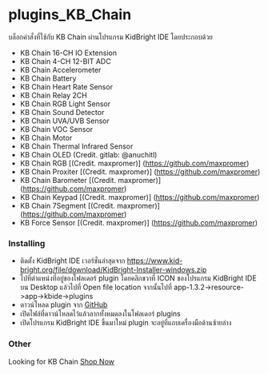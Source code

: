 # plugins_KB_Chain 
บล็อกคำสั่งที่ใช้กับ KB Chain ผ่านโปรแกรม KidBright IDE โดยประกอบด้วย
  * KB Chain 16-CH IO Extension
  * KB Chain 4-CH 12-BIT ADC
  * KB Chain Accelerometer
  * KB Chain Battery
  * KB Chain Heart Rate Sensor
  * KB Chain Relay 2CH
  * KB Chain RGB Light Sensor
  * KB Chain Sound Detector
  * KB Chain UVA/UVB Sensor
  * KB Chain VOC Sensor
  * KB Chain Motor
  * KB Chain Thermal Infrared Sensor
  * KB Chain OLED (Credit. gitlab: @anuchitl)
  * KB Chain RGB [(Credit. maxpromer)] (https://github.com/maxpromer)
  * KB Chain Proxiter [(Credit. maxpromer)] (https://github.com/maxpromer)
  * KB Chain Barometer [(Credit. maxpromer)] (https://github.com/maxpromer)
  * KB Chain Keypad [(Credit. maxpromer)] (https://github.com/maxpromer)
  * KB Chain 7Segment [(Credit. maxpromer)] (https://github.com/maxpromer)
  * KB Force Sensor [(Credit. maxpromer)] (https://github.com/maxpromer)


### Installing
* ติดตั้ง KidBright IDE เวอร์ชั่นล่าสุดจาก https://www.kid-bright.org/file/download/KidBright-Installer-windows.zip
* ไปที่ตำแหน่งที่อยู่ของโฟลเดอร์ plugin โดยคลิกขวาที่ ICON ของโปรแกรม KidBright IDE บน Desktop แล้วไปที่ Open file location จากนั้นไปที่ app-1.3.2->resource->app->kbide->plugins
* ดาวน์โหลด plugin จาก [GitHub](https://github.com/gravitech-engineer/Plugins_KB_Chain)
* เปิดไฟล์ที่ดาวน์โหลดไว้แล้วลากทั้งหมดลงในโฟลเดอร์ plugins
* เปิดโปรแกรม KidBright IDE ขึ้นมาใหม่ plugin จะอยู่ที่แถบเครื่องมือด้านซ้ายล่าง


     
### Other 

Looking for KB Chain [Shop Now](https://www.kidbright.io/shop)
